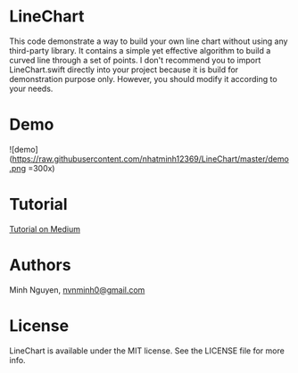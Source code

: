 # LineChart
This code demonstrate a way to build your own line chart without using any third-party library. It contains a simple yet effective algorithm to build a curved line through a set of points. I don't recommend you to import LineChart.swift directly into your project because it is build for demonstration purpose only. However, you should modify it according to your needs.

# Demo

![demo](https://raw.githubusercontent.com/nhatminh12369/LineChart/master/demo.png =300x)

# Tutorial
[Tutorial on Medium](https://medium.com/@leonardnguyen/building-your-own-chart-in-ios-part-2-line-chart-7b5cfc7c866)

# Authors

Minh Nguyen, nvnminh0@gmail.com

# License

LineChart is available under the MIT license. See the LICENSE file for more info.

